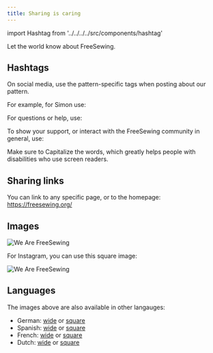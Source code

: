 ```yaml
---
title: Sharing is caring
---
```


import Hashtag from '../../../../src/components/hashtag'

Let the world know about FreeSewing.

## Hashtags

On social media, use the pattern-specific tags when posting about our pattern.

For example, for Simon use:
<Hashtag tag='FreeSewingSimon' title='Simon Hashtag' />


For questions or help, use:
<Hashtag tag='AskFreeSewing' title='Ask FreeSewing Hashtag' />

To show your support, or interact with the FreeSewing community in general, use:
<Hashtag tag='WeAreFreeSewing' title='We Are FreeSewing Hashtag' />

<Tip>

Make sure to Capitalize the words, which greatly helps people with disabilities who use screen readers.

</Tip>

## Sharing links

You can link to any specific page, or to the homepage: https://freesewing.org/

## Images

<img src="/share/en.wide.png" alt="We Are FreeSewing" style="max-height: 25vh;" class="shadow" />


For Instagram, you can use this square image:

<img src="/share/en.square.png" alt="We Are FreeSewing" style="max-height: 25vh;" class="shadow" />

## Languages

The images above are also available in other langauges:

 - German: [wide](/share/de.wide.jpg) or [square](/share/de.square.jpg)
 - Spanish: [wide](/share/es.wide.jpg) or [square](/share/es.square.jpg)
 - French: [wide](/share/fr.wide.jpg) or [square](/share/fr.square.jpg)
 - Dutch: [wide](/share/nl.wide.jpg) or [square](/share/nl.square.jpg)

